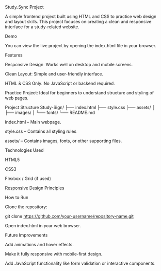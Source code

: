 Study_Sync Project

A simple frontend project built using HTML and CSS to practice web design and layout skills. This project focuses on creating a clean and responsive interface for a study-related website.

Demo

You can view the live project by opening the index.html file in your browser.

Features

Responsive Design: Works well on desktop and mobile screens.

Clean Layout: Simple and user-friendly interface.

HTML & CSS Only: No JavaScript or backend required.

Practice Project: Ideal for beginners to understand structure and styling of web pages.

Project Structure
Study-Sign/
├── index.html
├── style.css
├── assets/
│   ├── images/
│   └── fonts/
└── README.md


index.html – Main webpage.

style.css – Contains all styling rules.

assets/ – Contains images, fonts, or other supporting files.

Technologies Used

HTML5

CSS3

Flexbox / Grid (if used)

Responsive Design Principles

How to Run

Clone the repository:

git clone https://github.com/your-username/repository-name.git


Open index.html in your web browser.

Future Improvements

Add animations and hover effects.

Make it fully responsive with mobile-first design.

Add JavaScript functionality like form validation or interactive components.

